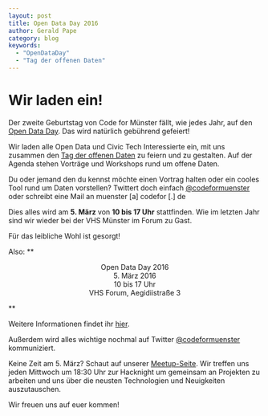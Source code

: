 ```yaml
---
layout: post
title: Open Data Day 2016
author: Gerald Pape
category: blog
keywords:
  - "OpenDataDay"
  - "Tag der offenen Daten"
---
```

# Wir laden ein!

Der zweite Geburtstag von Code for Münster fällt, wie jedes Jahr, auf den [Open Data Day](http://de.opendataday.org/). Das wird natürlich gebührend gefeiert!

Wir laden alle Open Data und Civic Tech Interessierte ein, mit uns zusammen den [Tag der offenen Daten](http://codeformuenster.org/opendataday/) zu feiern und zu gestalten. Auf der Agenda stehen Vorträge und Workshops rund um offene Daten. 

Du oder jemand den du kennst möchte einen Vortrag halten oder ein cooles Tool rund um Daten vorstellen? Twittert doch einfach [@codeformuenster](https://twitter.com/codeformuenster) oder schreibt eine Mail an muenster [a] codefor [.] de 

Dies alles wird am **5. März** von **10 bis 17 Uhr** stattfinden. Wie im letzten Jahr sind wir wieder bei der VHS Münster im Forum zu Gast.

Für das leibliche Wohl ist gesorgt!

Also:
**<p align="center">
Open Data Day 2016<br />
5. März 2016<br />
10 bis 17 Uhr<br />
VHS Forum, Aegidiistraße 3
</p>**

Weitere Informationen findet ihr [hier](http://codeformuenster.org/opendataday/).

Außerdem wird alles wichtige nochmal auf Twitter [@codeformuenster](https://twitter.com/codeformuenster) kommuniziert.

Keine Zeit am 5. März? Schaut auf unserer [Meetup-Seite](http://www.meetup.com/OK-Lab-Munster/). Wir treffen uns jeden Mittwoch um 18:30 Uhr zur Hacknight um gemeinsam an Projekten zu arbeiten und uns über die neusten Technologien und Neuigkeiten auszutauschen.

Wir freuen uns auf euer kommen!

